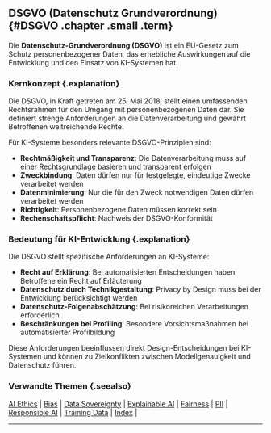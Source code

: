 ## DSGVO (Datenschutz Grundverordnung) {#DSGVO .chapter .small .term}

Die **Datenschutz-Grundverordnung (DSGVO)** ist ein EU-Gesetz zum Schutz personenbezogener Daten, das erhebliche Auswirkungen auf die Entwicklung und den Einsatz von KI-Systemen hat.

### Kernkonzept {.explanation}

Die DSGVO, in Kraft getreten am 25. Mai 2018, stellt einen umfassenden Rechtsrahmen für den Umgang mit personenbezogenen Daten dar. Sie definiert strenge Anforderungen an die Datenverarbeitung und gewährt Betroffenen weitreichende Rechte.

Für KI-Systeme besonders relevante DSGVO-Prinzipien sind:

- **Rechtmäßigkeit und Transparenz**: Die Datenverarbeitung muss auf einer Rechtsgrundlage basieren und transparent erfolgen
- **Zweckbindung**: Daten dürfen nur für festgelegte, eindeutige Zwecke verarbeitet werden
- **Datenminimierung**: Nur die für den Zweck notwendigen Daten dürfen verarbeitet werden
- **Richtigkeit**: Personenbezogene Daten müssen korrekt sein
- **Rechenschaftspflicht**: Nachweis der DSGVO-Konformität

### Bedeutung für KI-Entwicklung {.explanation}

Die DSGVO stellt spezifische Anforderungen an KI-Systeme:

- **Recht auf Erklärung**: Bei automatisierten Entscheidungen haben Betroffene ein Recht auf Erläuterung
- **Datenschutz durch Technikgestaltung**: Privacy by Design muss bei der Entwicklung berücksichtigt werden
- **Datenschutz-Folgenabschätzung**: Bei risikoreichen Verarbeitungen erforderlich
- **Beschränkungen bei Profiling**: Besondere Vorsichtsmaßnahmen bei automatisierter Profilbildung

Diese Anforderungen beeinflussen direkt Design-Entscheidungen bei KI-Systemen und können zu Zielkonflikten zwischen Modellgenauigkeit und Datenschutz führen.

### Verwandte Themen {.seealso}

[AI Ethics](#AIEthics) |
[Bias](#Bias) |
[Data Sovereignty](#DataSovereignty) |
[Explainable AI](#XAI) |
[Fairness](#Fairness) |
[PII](#PII) |
[Responsible AI](#ResponsibleAI) |
[Training Data](#TrainingData) |
[Index](#Index) |

---


